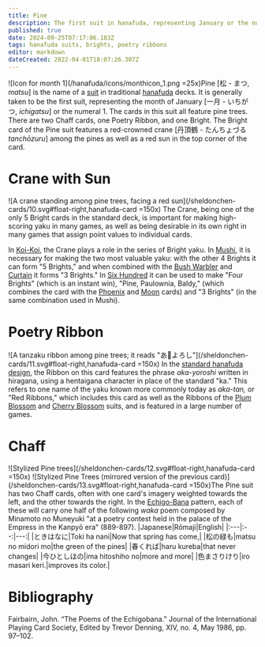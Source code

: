 ```yaml
---
title: Pine
description: The first suit in hanafuda, representing January or the number 1
published: true
date: 2024-09-25T07:17:06.183Z
tags: hanafuda suits, brights, poetry ribbons
editor: markdown
dateCreated: 2022-04-01T18:07:26.307Z
---
```


![Icon for month 1](/hanafuda/icons/monthicon_1.png =25x)Pine [松 - まつ, *matsu*] is the name of a [suit](/en/hanafuda/suits) in traditional [hanafuda](/en/hanafuda) decks. It is generally taken to be the first suit, representing the month of January [一月 - いちがつ, *ichigatsu*] or the numeral 1. The cards in this suit all feature pine trees. There are two Chaff cards, one Poetry Ribbon, and one Bright. The Bright card of the Pine suit features a red-crowned crane [丹頂鶴 - たんちょづる *tanchōzuru*] among the pines as well as a red sun in the top corner of the card. 

# Crane with Sun
![A crane standing among pine trees, facing a red sun](/sheldonchen-cards/10.svg#float-right,hanafuda-card =150x)
The Crane, being one of the only 5 Bright cards in the standard deck, is important for making high-scoring yaku in many games, as well as being desirable in its own right in many games that assign point values to individual cards.

In [Koi-Koi](/en/hanafuda/games/koi-koi), the Crane plays a role in the series of Bright yaku. In [Mushi](/en/hanafuda/games/mushi), it is necessary for making the two most valuable yaku: with the other 4 Brights it can form "5 Brights," and when combined with the [Bush Warbler](/en/hanafuda/suits/plum-blossom#bush-warbler) and [Curtain](/en/hanafuda/suits/cherry-blossom#flower-viewing-curtain) it forms "3 Brights." In [Six Hundred](/en/hanafuda/games/roppyakken) it can be used to make "Four Brights" (which is an instant win), "Pine, Paulownia, Baldy," (which combines the card with the [Phoenix](/en/hanafuda/suits/paulownia#phoenix) and [Moon](/en/hanafuda/suits/susuki-grass#full-moon) cards) and "3 Brights" (in the same combination used in Mushi).

# Poetry Ribbon
![A tanzaku ribbon among pine trees; it reads "あ𛀙よろし"](/sheldonchen-cards/11.svg#float-right,hanafuda-card =150x)
In the [standard hanafuda design](/en/hanafuda/patterns/hachihachibana), the Ribbon on this card features the phrase *aka-yoroshi* written in hiragana, using a hentaigana character in place of the standard "ka." This refers to one name of the yaku known more commonly today as *aka-tan,* or "Red Ribbons," which includes this card as well as the Ribbons of the [Plum Blossom](/en/hanafuda/suits/plum-blossom#poetry-ribbon) and [Cherry Blossom](/en/hanafuda/suits/cherry-blossom#poetry-ribbon) suits, and is featured in a large number of games.

# Chaff
![Stylized Pine trees](/sheldonchen-cards/12.svg#float-right,hanafuda-card =150x) ![Stylized Pine Trees (mirrored version of the previous card)](/sheldonchen-cards/13.svg#float-right,hanafuda-card =150x)The Pine suit has two Chaff cards, often with one card's imagery weighted towards the left, and the other towards the right. In the [Echigo-Bana](/en/hanafuda/patterns/echigobana) pattern, each of these will carry one half of the following *waka* poem composed by Minamoto no Muneyuki "at  a poetry contest held in the palace of the Empress in the Kanpyō era" (889-897).
|Japanese|Rōmaji|English|
|:---|:--:|---:|
|ときはなに|Toki ha nani|Now that spring has come,|
|松の緑も|matsu no midori mo|the green of the pines|
|春くれば|haru kureba|that never changes|
|今ひとしほの|ima hitoshiho no|more and more|
|色まさりけり|iro masari keri.|improves its color.|

# Bibliography
Fairbairn, John. “The Poems of the Echigobana.” Journal of the International Playing Card Society, Edited by Trevor Denning, XIV, no. 4, May 1986, pp. 97–102. 

